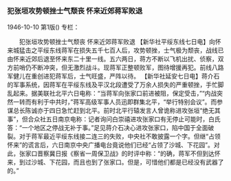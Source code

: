 ### 犯张垣攻势顿挫士气颓丧  怀来近郊蒋军败退

1946-10-10
第1版()
专栏：

　　犯张垣攻势顿挫士气颓丧
    怀来近郊蒋军败退
    【新华社平绥东线七日电】向怀来城猛击之平绥东线蒋军在损失五千七百人后，攻势顿挫，士气极为颓丧，战线已由怀来近郊后退至怀来东二十里一线。五六两日，蒋方不断以飞机出扰、侦察，双方前哨仍不断冲突，但无激烈战斗。现蒋军正整顿败军，图待增援再犯。前线八路军健儿在重创进犯蒋军后，士气旺盛，严阵以待。
    【新华社延安七日电】蒋介石的军事系统，因蒋军在平绥东线及平汉北段遭受了万余人损失的严重顿挫，手忙脚乱起来。据美联社北平六日电称：“当蒋军向张家口前进被阻，保定受击，”“内战突然一转而有利于中共时，”蒋军高级军事人员迅即群集北平，“举行特别会议”。而参谋总长陈诚亦于四日急忙赶到北平。前时北平行辕发言人曾诡称进攻张垣“绝无其事”，但合众社五日南京电称：记者询问白崇禧进攻张家口有无停止可能时，白氏答：“一个地区之停战无补于事。”足见蒋介石决心进攻张家口，陷中国于全面破裂。对于蒋军最近平绥东线接二连三的失败，中央社不敢披露一个字。但继“占领怀来”的谎言后，六日南京中央广播电台竟说他们已经“占领了沙城、下花园”。对此，张家口晋察冀日报《察省一周保卫战》的时评中称：“的确，蒋军不但到达怀来，到过沙城、下花园，而且也到了张家口。但是，可惜他们都是已经没有武器了的。”
